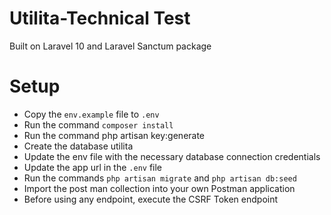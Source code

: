 # Utilita-Technical Test

Built on Laravel 10 and Laravel Sanctum package

# Setup

- Copy the `env.example` file to `.env`
- Run the command `composer install`
- Run the command php artisan key:generate
- Create the database utilita
- Update the env file with the necessary database connection credentials
- Update the app url in the `.env` file
- Run the commands `php artisan migrate` and `php artisan db:seed`
- Import the post man collection into your own Postman application
- Before using any endpoint, execute the CSRF Token endpoint
